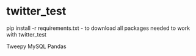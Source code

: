 # twitter_test


pip install -r requirements.txt - to download all packages needed to work with twitter_test

Tweepy 
MySQL
Pandas
